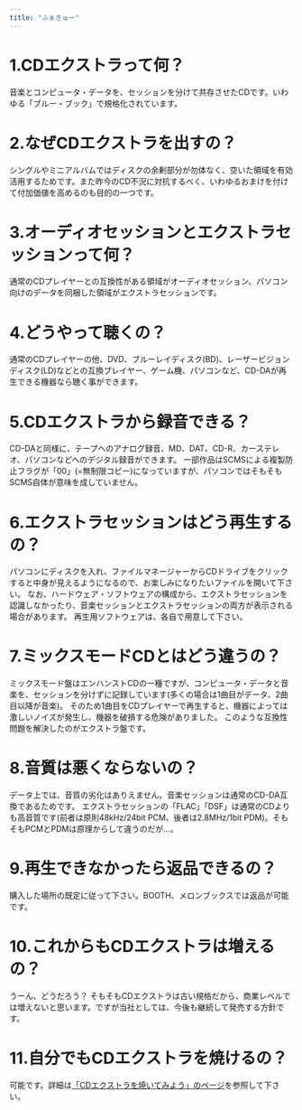 ```yaml
---
title: "ふぁきゅー"
---
```


# 1.CDエクストラって何？
音楽とコンピュータ・データを、セッションを分けて共存させたCDです。いわゆる「ブルー・ブック」で規格化されています。

# 2.なぜCDエクストラを出すの？
シングルやミニアルバムではディスクの余剰部分が勿体なく、空いた領域を有効活用するためです。また昨今のCD不況に対抗するべく、いわゆるおまけを付けて付加価値を高めるのも目的の一つです。

# 3.オーディオセッションとエクストラセッションって何？
通常のCDプレイヤーとの互換性がある領域がオーディオセッション、パソコン向けのデータを同梱した領域がエクストラセッションです。

# 4.どうやって聴くの？
通常のCDプレイヤーの他、DVD、ブルーレイディスク(BD)、レーザービジョンディスク(LD)などとの互換プレイヤー、ゲーム機、パソコンなど、CD-DAが再生できる機器なら聴く事ができます。

# 5.CDエクストラから録音できる？
CD-DAと同様に、テープへのアナログ録音、MD、DAT、CD-R、カーステレオ、パソコンなどへのデジタル録音ができます。
一部作品はSCMSによる複製防止フラグが「00」(=無制限コピー)になっていますが、パソコンではそもそもSCMS自体が意味を成していません。

# 6.エクストラセッションはどう再生するの？
パソコンにディスクを入れ、ファイルマネージャーからCDドライブをクリックすると中身が見えるようになるので、お楽しみになりたいファイルを開いて下さい。
なお、ハードウェア・ソフトウェアの構成から、エクストラセッションを認識しなかったり、音楽セッションとエクストラセッションの両方が表示される場合があります。
再生用ソフトウェアは、各自で用意して下さい。

# 7.ミックスモードCDとはどう違うの？
ミックスモード盤はエンハンストCDの一種ですが、コンピュータ・データと音楽を、セッションを分けずに記録しています(多くの場合は1曲目がデータ、2曲目以降が音楽)。
そのため1曲目をCDプレイヤーで再生すると、機器によっては激しいノイズが発生し、機器を破損する危険がありました。
このような互換性問題を解決したのがエクストラ盤です。

# 8.音質は悪くならないの？
データ上では、音質の劣化はありえません。音楽セッションは通常のCD-DA互換であるためです。
エクストラセッションの「FLAC」「DSF」は通常のCDよりも高音質です(前者は原則48kHz/24bit PCM、後者は2.8MHz/1bit PDM)。そもそもPCMとPDMは原理からして違うのだが…。

# 9.再生できなかったら返品できるの？
購入した場所の既定に従って下さい。BOOTH、メロンブックスでは返品が可能です。

# 10.これからもCDエクストラは増えるの？
うーん、どうだろう？
そもそもCDエクストラは古い規格だから、商業レベルでは増えないと思います。ですが当社としては、今後も継続して発売する方針です。

# 11.自分でもCDエクストラを焼けるの？
可能です。詳細は[「CDエクストラを焼いてみよう」のページ](/cdextra/burn)を参照して下さい。

